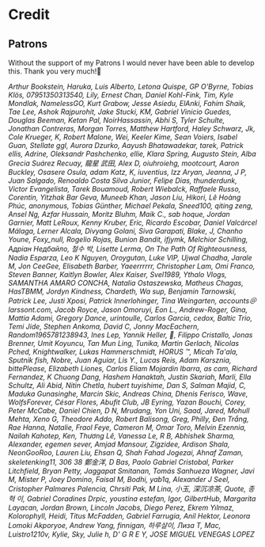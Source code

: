 
# Credit

## Patrons

Without the support of my Patrons I would never have been able to develop this. Thank you very much!🙏<br>

*Arthur Bookstein, Haruka, Luis Alberto, Letona Quispe, GP O'Byrne, Tobias Klös, 07951350313540, Lily, Ernest Chan, Daniel Kohl-Fink, Tim, Kyle Mondlak, NamelessGO, Kurt Grabow, Jesse Asiedu, ElAnki, Fahim Shaik, Tae Lee, Ashok Rajpurohit, Jake Stucki, KM, Gabriel Vinicio Guedes, Douglas Beeman, Ketan Pal, NoirHassassin, Abhi S, Tyler Schulte, Jonathan Contreras, Morgan Torres, Matthew Hartford, Haley Schwarz, Jk, Cole Krueger, K, Robert Malone, Wei, Keeler Kime, Sean Voiers, Isabel Guan, Stellate ggl, Aurora Dzurko, Aayush Bhatawadekar, tarek, Patrick ellis, Adrine, Oleksandr Pashchenko, ellie, Klara Spring, Augusto Stein, Alba Grecia Suárez Recuay, 龍星 武田, Alex D, oiuhroiehg, mootcourt, Aaron Buckley, Osasere Osula, adam Katz, K, iuventius, Izz Aryan, Jeanna, J P, Juan Salgado, Renoaldo Costa Silva Junior, Felipe Dias, thunderdunk, Victor Evangelista, Tarek Bouamoud, Robert Wiebalck, Raffaele Russo, Corentin, Yitzhak Bar Geva, Muneeb Khan, Jason Liu, Hikori, Lê Hoàng Phúc, anonymous, Tobias Günther, Michael Pekala, Sneed100, qiting zeng, Ansel Ng, Azfar Hussain, Moritz Bluhm, Maik C., sab hoque, Jordan Garnier, Matt LeRoux, Kenny Kruber, Eric, Ricardo Escobar, Daniel Valcárcel Málaga, Lerner Alcala, Divyang Golani, Siva Garapati, Blake, J, Chanho Youne, Foxy_null, Rogelio Rojas, Bunion Bandit, ifjymk, Melchior Schilling, Адріан Недбайло, 철수 박, Lisette Lerma, On The Path Of Righteousness, Nadia Esparza, Leo K Nguyen, Oroygutan, Luke VIP, Ujwal Chadha, Jarale M, Jon CeeGee, Elisabeth Barber, Yaeerrrrrr, Christopher Lam, Omi Franco, Steven Banner, Kaitlyn Bowler, Alex Kaiser, Svel1989, Ythalo Vlogs, SAMANTHA AMARO CONCHA, Natalia Ostaszewska, Matheus Chagas, HasTBMM, Jordyn Kindness, Chardeth, Wa sup, Benjamin Tarnowski, Patrick Lee, Justi Xposi, Patrick Innerlohinger, Tina Weingarten, accounts＠larssont.com, Jacob Royce, Jason Omoruyi, Eon L., Andrew-Roger, Gina, Mattia Adami, Gregory Dance, urintoulle, Carlos Garcia, cedox, Baltic Trio, Temi Jide, Stephen Ankoma, David C, Jonny MacEachern, Random1965781238943, Ines Lep, Yannik Heller, 🌠, Filippo Cristallo, Jonas Brenner, Umit Koyuncu, Tan Mun Ling, Tunika, Martin Gerlach, Nicolas Pched, Knightwalker, Lukas Hammerschmidt, HORUS ™, Micah Ta'ala, Sputnik fish, Nobre, Juan Aguiar, Lis Y., Lucas Reis, Adam Karsznia, bittePlease, Elizabeth Liones, Carlos Eliam Mojardin Ibarra, as cam, Richard Fernandez, K Chuong Dang, Hashem Hanaktah, Justin Skariah, Marli, Ella Schultz, Ali Abid, Nitin Chetla, hubert tuyishime, Dan S, Salman Majid, C, Maduka Gunasinghe, Marcin Skic, Andreas China, Dhenis Ferisco, Wave, WolfsForever, César Flores, Abufit Club, JB Eyring, Yazan Bouchi, Corey, Peter McCabe, Daniel Chien, D N, Mrudang, Yon Uni, Saad, Jared, Mohull Mehta, Xeno G, Theodore Addo, Robert Balisong, Greg, Philly, Đen Trắng, Rae Hanna, Natalie, Fraol Feye, Cameron M, Omar Toro, Melvin Ezennia, Nailah Kahotep, Ken, Thương Lê, Vanessa Le, R B, Abhishek Sharma, Alexander, egemen sever, Amjad Mansour, Zigzidee, Ardison Shala, NeonGooRoo, Lauren Liu, Ehsan Q, Shah Fahad Jogezai, Ahnaf Zaman, skeletenking11, 306 38 鄭金洋, D Bas, Paolo Gabriel Cristobal, Parker Litchfield, Bryan Petty, Jaggapat Smitanan, Tomás Sanhueza Wagner, Javi M, Mister P, Joey Domino, Faisal M, Bodhi, yab1q, Alexander J Seel, Cristopher Palmares Palencia, Chrsiti Pak, M Lina, 小玉, 深沉凉茶, Quote, 종혁 이, Gabriel Coradines Drpic, youstina estefan, Igor, GilbertHub, Margarita Layacan, Jordan Brown, Lincoln Jacobs, Diego Perez, Ekrem Yılmaz, Kolorophyll, Heidi, Titus McFadden, Gabriel Farrugia, Anil Hektor, Leonora Lomoki Akporyoe, Andrew Yang, finnigan, 하루살이, Лиза Т, Mac, Luistro1210v, Kylie, Sky, Julie h, D' G R E Y, JOSE MIGUEL VENEGAS LOPEZ*